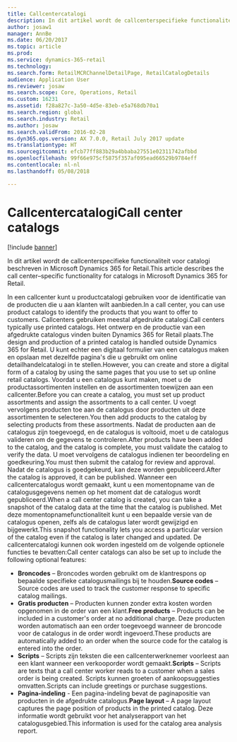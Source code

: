 ```yaml
---
title: Callcentercatalogi
description: In dit artikel wordt de callcenterspecifieke functionaliteit voor catalogi beschreven in Microsoft Dynamics 365 for Retail.
author: josaw1
manager: AnnBe
ms.date: 06/20/2017
ms.topic: article
ms.prod: 
ms.service: dynamics-365-retail
ms.technology: 
ms.search.form: RetailMCRChannelDetailPage, RetailCatalogDetails
audience: Application User
ms.reviewer: josaw
ms.search.scope: Core, Operations, Retail
ms.custom: 16231
ms.assetid: f28a827c-3a50-4d5e-83eb-e5a768db70a1
ms.search.region: global
ms.search.industry: Retail
ms.author: josaw
ms.search.validFrom: 2016-02-28
ms.dyn365.ops.version: AX 7.0.0, Retail July 2017 update
ms.translationtype: HT
ms.sourcegitcommit: efcb77ff883b29a4bbaba27551e02311742afbbd
ms.openlocfilehash: 99f66e975cf5875f357af095ead66529b9784eff
ms.contentlocale: nl-nl
ms.lasthandoff: 05/08/2018

---
```


# <a name="call-center-catalogs"></a><span data-ttu-id="e4d6e-103">Callcentercatalogi</span><span class="sxs-lookup"><span data-stu-id="e4d6e-103">Call center catalogs</span></span>

[!include [banner](includes/banner.md)]

<span data-ttu-id="e4d6e-104">In dit artikel wordt de callcenterspecifieke functionaliteit voor catalogi beschreven in Microsoft Dynamics 365 for Retail.</span><span class="sxs-lookup"><span data-stu-id="e4d6e-104">This article describes the call center–specific functionality for catalogs in Microsoft Dynamics 365 for Retail.</span></span>

<span data-ttu-id="e4d6e-105">In een callcenter kunt u productcatalogi gebruiken voor de identificatie van de producten die u aan klanten wilt aanbieden.</span><span class="sxs-lookup"><span data-stu-id="e4d6e-105">In a call center, you can use product catalogs to identify the products that you want to offer to customers.</span></span> <span data-ttu-id="e4d6e-106">Callcenters gebruiken meestal afgedrukte catalogi.</span><span class="sxs-lookup"><span data-stu-id="e4d6e-106">Call centers typically use printed catalogs.</span></span> <span data-ttu-id="e4d6e-107">Het ontwerp en de productie van een afgedrukte catalogus vinden buiten Dynamics 365 for Retail plaats.</span><span class="sxs-lookup"><span data-stu-id="e4d6e-107">The design and production of a printed catalog is handled outside Dynamics 365 for Retail.</span></span> <span data-ttu-id="e4d6e-108">U kunt echter een digitaal formulier van een catalogus maken en opslaan met dezelfde pagina's die u gebruikt om online detailhandelcatalogi in te stellen.</span><span class="sxs-lookup"><span data-stu-id="e4d6e-108">However, you can create and store a digital form of a catalog by using the same pages that you use to set up online retail catalogs.</span></span> <span data-ttu-id="e4d6e-109">Voordat u een catalogus kunt maken, moet u de productassortimenten instellen en de assortimenten toewijzen aan een callcenter.</span><span class="sxs-lookup"><span data-stu-id="e4d6e-109">Before you can create a catalog, you must set up product assortments and assign the assortments to a call center.</span></span> <span data-ttu-id="e4d6e-110">U voegt vervolgens producten toe aan de catalogus door producten uit deze assortimenten te selecteren.</span><span class="sxs-lookup"><span data-stu-id="e4d6e-110">You then add products to the catalog by selecting products from these assortments.</span></span> <span data-ttu-id="e4d6e-111">Nadat de producten aan de catalogus zijn toegevoegd, en de catalogus is voltooid, moet u de catalogus valideren om de gegevens te controleren.</span><span class="sxs-lookup"><span data-stu-id="e4d6e-111">After products have been added to the catalog, and the catalog is complete, you must validate the catalog to verify the data.</span></span> <span data-ttu-id="e4d6e-112">U moet vervolgens de catalogus indienen ter beoordeling en goedkeuring.</span><span class="sxs-lookup"><span data-stu-id="e4d6e-112">You must then submit the catalog for review and approval.</span></span> <span data-ttu-id="e4d6e-113">Nadat de catalogus is goedgekeurd, kan deze worden gepubliceerd.</span><span class="sxs-lookup"><span data-stu-id="e4d6e-113">After the catalog is approved, it can be published.</span></span> <span data-ttu-id="e4d6e-114">Wanneer een callcentercatalogus wordt gemaakt, kunt u een momentopname van de catalogusgegevens nemen op het moment dat de catalogus wordt gepubliceerd.</span><span class="sxs-lookup"><span data-stu-id="e4d6e-114">When a call center catalog is created, you can take a snapshot of the catalog data at the time that the catalog is published.</span></span> <span data-ttu-id="e4d6e-115">Met deze momentopnamefunctionaliteit kunt u een bepaalde versie van de catalogus openen, zelfs als de catalogus later wordt gewijzigd en bijgewerkt.</span><span class="sxs-lookup"><span data-stu-id="e4d6e-115">This snapshot functionality lets you access a particular version of the catalog even if the catalog is later changed and updated.</span></span> <span data-ttu-id="e4d6e-116">De callcentercatalogi kunnen ook worden ingesteld om de volgende optionele functies te bevatten:</span><span class="sxs-lookup"><span data-stu-id="e4d6e-116">Call center catalogs can also be set up to include the following optional features:</span></span>

-   <span data-ttu-id="e4d6e-117">**Broncodes** – Broncodes worden gebruikt om de klantrespons op bepaalde specifieke catalogusmailings bij te houden.</span><span class="sxs-lookup"><span data-stu-id="e4d6e-117">**Source codes** – Source codes are used to track the customer response to specific catalog mailings.</span></span>
-   <span data-ttu-id="e4d6e-118">**Gratis producten** – Producten kunnen zonder extra kosten worden opgenomen in de order van een klant.</span><span class="sxs-lookup"><span data-stu-id="e4d6e-118">**Free products** – Products can be included in a customer's order at no additional charge.</span></span> <span data-ttu-id="e4d6e-119">Deze producten worden automatisch aan een order toegevoegd wanneer de broncode voor de catalogus in de order wordt ingevoerd.</span><span class="sxs-lookup"><span data-stu-id="e4d6e-119">These products are automatically added to an order when the source code for the catalog is entered into the order.</span></span>
-   <span data-ttu-id="e4d6e-120">**Scripts** – Scripts zijn teksten die een callcenterwerknemer voorleest aan een klant wanneer een verkooporder wordt gemaakt.</span><span class="sxs-lookup"><span data-stu-id="e4d6e-120">**Scripts** – Scripts are texts that a call center worker reads to a customer when a sales order is being created.</span></span> <span data-ttu-id="e4d6e-121">Scripts kunnen groeten of aankoopsuggesties omvatten.</span><span class="sxs-lookup"><span data-stu-id="e4d6e-121">Scripts can include greetings or purchase suggestions.</span></span>
-   <span data-ttu-id="e4d6e-122">**Pagina-indeling** - Een pagina-indeling bevat de paginapositie van producten in de afgedrukte catalogus.</span><span class="sxs-lookup"><span data-stu-id="e4d6e-122">**Page layout** – A page layout captures the page position of products in the printed catalog.</span></span> <span data-ttu-id="e4d6e-123">Deze informatie wordt gebruikt voor het analyserapport van het catalogusgebied.</span><span class="sxs-lookup"><span data-stu-id="e4d6e-123">This information is used for the catalog area analysis report.</span></span>





